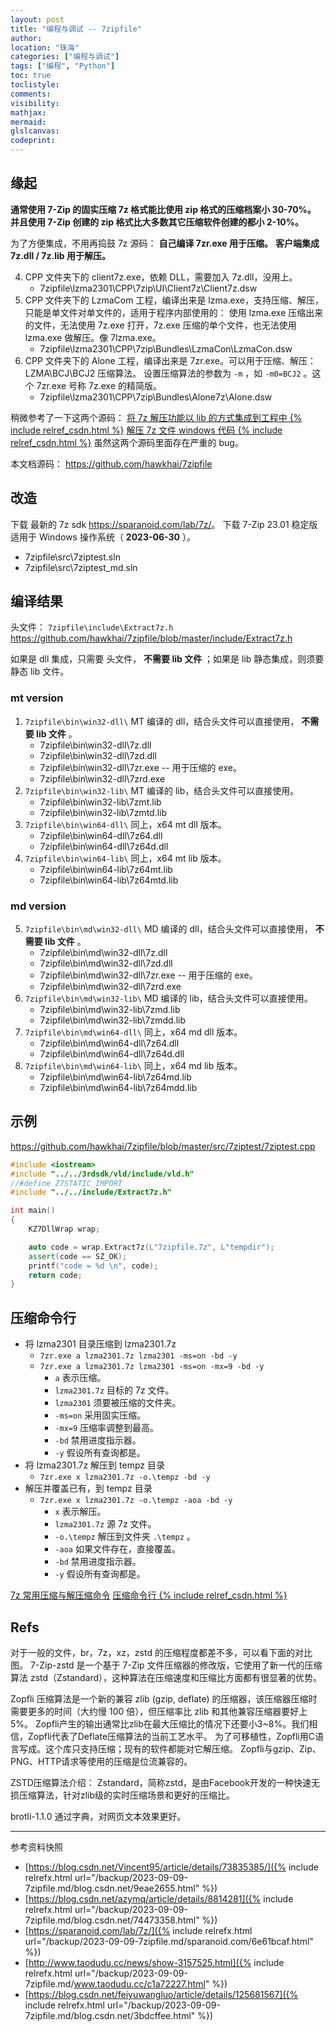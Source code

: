 ```yaml
---
layout: post
title: "编程与调试 -- 7zipfile"
author:
location: "珠海"
categories: ["编程与调试"]
tags: ["编程", "Python"]
toc: true
toclistyle:
comments:
visibility:
mathjax:
mermaid:
glslcanvas:
codeprint:
---
```



## 缘起

**通常使用 7-Zip 的固实压缩 7z 格式能比使用 zip 格式的压缩档案小 30-70%。**
**并且使用 7-Zip 创建的 zip 格式比大多数其它压缩软件创建的都小 2-10%。**

为了方便集成，不用再捣鼓 7z 源码：
**自己编译 7zr.exe 用于压缩。**
**客户端集成 7z.dll / 7z.lib 用于解压。**

4. CPP 文件夹下的 client7z.exe，依赖 DLL，需要加入 7z.dll，没用上。
    * 7zipfile\lzma2301\CPP\7zip\UI\Client7z\Client7z.dsw
5. CPP 文件夹下的 LzmaCom 工程，编译出来是 lzma.exe，支持压缩、解压，只能是单文件对单文件的，适用于程序内部使用的：
    使用 lzma.exe 压缩出来的文件，无法使用 7z.exe 打开，7z.exe 压缩的单个文件，也无法使用 lzma.exe 做解压。像 7lzma.exe。
    * 7zipfile\lzma2301\CPP\7zip\Bundles\LzmaCon\LzmaCon.dsw
6. CPP 文件夹下的 Alone 工程，编译出来是 7zr.exe。可以用于压缩、解压：LZMA\BCJ\BCJ2 压缩算法。
    设置压缩算法的参数为 `-m` ，如 `-m0=BCJ2` 。这个 7zr.exe 号称 7z.exe 的精简版。
    * 7zipfile\lzma2301\CPP\7zip\Bundles\Alone7z\Alone.dsw

稍微参考了一下这两个源码：
[将 7z 解压功能以 lib 的方式集成到工程中 {% include relref_csdn.html %}](https://blog.csdn.net/Vincent95/article/details/73835385/)
[解压 7z 文件 windows 代码 {% include relref_csdn.html %}](https://blog.csdn.net/azymq/article/details/8814281)
虽然这两个源码里面存在严重的 bug。

本文档源码：
<https://github.com/hawkhai/7zipfile>


## 改造

下载 最新的 7z sdk <https://sparanoid.com/lab/7z/>。
下载 7-Zip 23.01 稳定版适用于 Windows 操作系统（ **2023-06-30** ）。

* 7zipfile\src\7ziptest.sln
* 7zipfile\src\7ziptest_md.sln


## 编译结果

头文件：
`7zipfile\include\Extract7z.h`
<https://github.com/hawkhai/7zipfile/blob/master/include/Extract7z.h>

如果是 dll 集成，只需要 头文件， **不需要 lib 文件** ；如果是 lib 静态集成，则须要静态 lib 文件。


### mt version

1. `7zipfile\bin\win32-dll\` MT 编译的 dll，结合头文件可以直接使用， **不需要 lib 文件** 。
    * 7zipfile\bin\win32-dll\7z.dll
    * 7zipfile\bin\win32-dll\7zd.dll
    * 7zipfile\bin\win32-dll\7zr.exe -- 用于压缩的 exe。
    * 7zipfile\bin\win32-dll\7zrd.exe
2. `7zipfile\bin\win32-lib\` MT 编译的 lib，结合头文件可以直接使用。
    * 7zipfile\bin\win32-lib\7zmt.lib
    * 7zipfile\bin\win32-lib\7zmtd.lib
3. `7zipfile\bin\win64-dll\` 同上，x64 mt dll 版本。
    * 7zipfile\bin\win64-dll\7z64.dll
    * 7zipfile\bin\win64-dll\7z64d.dll
4. `7zipfile\bin\win64-lib\` 同上，x64 mt lib 版本。
    * 7zipfile\bin\win64-lib\7z64mt.lib
    * 7zipfile\bin\win64-lib\7z64mtd.lib


### md version

5. `7zipfile\bin\md\win32-dll\` MD 编译的 dll，结合头文件可以直接使用， **不需要 lib 文件** 。
    * 7zipfile\bin\md\win32-dll\7z.dll
    * 7zipfile\bin\md\win32-dll\7zd.dll
    * 7zipfile\bin\md\win32-dll\7zr.exe -- 用于压缩的 exe。
    * 7zipfile\bin\md\win32-dll\7zrd.exe
6. `7zipfile\bin\md\win32-lib\` MD 编译的 lib，结合头文件可以直接使用。
    * 7zipfile\bin\md\win32-lib\7zmd.lib
    * 7zipfile\bin\md\win32-lib\7zmdd.lib
7. `7zipfile\bin\md\win64-dll\` 同上，x64 md dll 版本。
    * 7zipfile\bin\md\win64-dll\7z64.dll
    * 7zipfile\bin\md\win64-dll\7z64d.dll
8. `7zipfile\bin\md\win64-lib\` 同上，x64 md lib 版本。
    * 7zipfile\bin\md\win64-lib\7z64md.lib
    * 7zipfile\bin\md\win64-lib\7z64mdd.lib


## 示例

<https://github.com/hawkhai/7zipfile/blob/master/src/7ziptest/7ziptest.cpp>

```cpp
#include <iostream>
#include "../../3rdsdk/vld/include/vld.h"
//#define Z7STATIC_IMPORT
#include "../../include/Extract7z.h"

int main()
{
    KZ7DllWrap wrap;

    auto code = wrap.Extract7z(L"7zipfile.7z", L"tempdir");
    assert(code == SZ_OK);
    printf("code = %d \n", code);
    return code;
}
```


## 压缩命令行

* 将 lzma2301 目录压缩到 lzma2301.7z
    * `7zr.exe a lzma2301.7z lzma2301 -ms=on -bd -y`
    * `7zr.exe a lzma2301.7z lzma2301 -ms=on -mx=9 -bd -y`
        * `a` 表示压缩。
        * `lzma2301.7z` 目标的 7z 文件。
        * `lzma2301` 须要被压缩的文件夹。
        * `-ms=on` 采用固实压缩。
        * `-mx=9` 压缩率调整到最高。
        * `-bd` 禁用进度指示器。
        * `-y` 假设所有查询都是。
* 将 lzma2301.7z 解压到 tempz 目录
    * `7zr.exe x lzma2301.7z -o.\tempz -bd -y`
* 解压并覆盖已有，到 tempz 目录
    * `7zr.exe x lzma2301.7z -o.\tempz -aoa -bd -y`
        * `x` 表示解压。
        * `lzma2301.7z` 源 7z 文件。
        * `-o.\tempz` 解压到文件夹 `.\tempz` 。
        * `-aoa` 如果文件存在，直接覆盖。
        * `-bd` 禁用进度指示器。
        * `-y` 假设所有查询都是。

[7z 常用压缩与解压缩命令](http://www.taodudu.cc/news/show-3157525.html)
[压缩命令行 {% include relref_csdn.html %}](https://blog.csdn.net/feiyuwangluo/article/details/125681567)


## Refs

对于一般的文件，br，7z，xz，zstd 的压缩程度都差不多，可以看下面的对比图。
7-Zip-zstd 是一个基于 7-Zip 文件压缩器的修改版，它使用了新一代的压缩算法 zstd（Zstandard），这种算法在压缩速度和压缩比方面都有很显著的优势。

Zopfli 压缩算法是一个新的兼容 zlib (gzip, deflate) 的压缩器，该压缩器压缩时需要更多的时间（大约慢 100 倍），但压缩率比 zlib 和其他兼容压缩器要好上 5%。
Zopfli产生的输出通常比zlib在最大压缩比的情况下还要小3~8%。我们相信，Zopfli代表了Deflate压缩算法的当前工艺水平。
为了可移植性，Zopfli用C语言写成。这个库只支持压缩；现有的软件都能对它解压缩。
Zopfli与gzip、Zip、PNG、HTTP请求等使用的压缩是位流兼容的。

ZSTD压缩算法介绍：
Zstandard，简称zstd，是由Facebook开发的一种快速无损压缩算法，针对zlib级的实时压缩场景和更好的压缩比。

brotli-1.1.0 通过字典，对网页文本效果更好。

<hr class='reviewline'/>
<p class='reviewtip'><script type='text/javascript' src='{% include relref.html url="/assets/reviewjs/blogs/2023-09-09-7zipfile.md.js" %}'></script></p>
<font class='ref_snapshot'>参考资料快照</font>

- [https://blog.csdn.net/Vincent95/article/details/73835385/]({% include relrefx.html url="/backup/2023-09-09-7zipfile.md/blog.csdn.net/9eae2655.html" %})
- [https://blog.csdn.net/azymq/article/details/8814281]({% include relrefx.html url="/backup/2023-09-09-7zipfile.md/blog.csdn.net/74473358.html" %})
- [https://sparanoid.com/lab/7z/]({% include relrefx.html url="/backup/2023-09-09-7zipfile.md/sparanoid.com/6e61bcaf.html" %})
- [http://www.taodudu.cc/news/show-3157525.html]({% include relrefx.html url="/backup/2023-09-09-7zipfile.md/www.taodudu.cc/c1a72227.html" %})
- [https://blog.csdn.net/feiyuwangluo/article/details/125681567]({% include relrefx.html url="/backup/2023-09-09-7zipfile.md/blog.csdn.net/3bdcffee.html" %})
